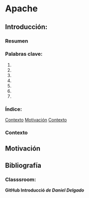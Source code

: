 # Apache

## Introducción:

### Resumen


### Palabras clave:
1. 
2. 
3. 
4. 
5. 
6. 
7. 
   
### Índice:
[Contexto](#Contexto)
[Motivación](#Motivación)
[Contexto](#Bibliografía)








### Contexto






## Motivación






## Bibliografía
### Classsroom: 
**GitHub Introducció _de Daniel Delgado_**

